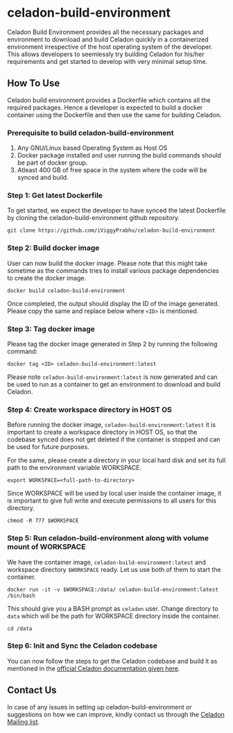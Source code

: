 # celadon-build-environment

Celadon Build Environment provides all the necessary packages and environment to download and build Celadon quickly in a containerized environment irrespective of the host operating system of the developer. This allows developers to seemlessly try building Celadon for his/her requirements and get started to develop with very minimal setup time.

## How To Use

Celadon build environment provides a Dockerfile which contains all the required packages. Hence a developer is expected to build a docker container using the Dockerfile and then use the same for building Celadon. 

### Prerequisite to build celadon-build-environment
1. Any GNU/Linux based Operating System as Host OS
2. Docker package installed and user running the build commands should be part of docker group.
3. Atleast 400 GB of free space in the system where the code will be synced and build.

### Step 1: Get latest Dockerfile
To get started, we expect the developer to have synced the latest Dockerfile by cloning the celadon-build-environment github repository.

`git clone https://github.com/iViggyPrabhu/celadon-build-environment`

### Step 2: Build docker image
User can now build the docker image. Please note that this might take sometime as the commands tries to install various package dependencies to create the docker image.

`docker build celadon-build-environment`

Once completed, the output should display the ID of the image generated. Please copy the same and replace below where `<ID>` is mentioned.

### Step 3: Tag docker image

Please tag the docker image generated in Step 2 by running the following command:

`docker tag <ID> celadon-build-environment:latest`

Please note `celadon-build-environment:latest` is now generated and can be used to run as a container to get an environment to download and build Celadon.

### Step 4: Create workspace directory in HOST OS
Before running the docker image, `celadon-build-environment:latest` it is important to create a workspace directory in HOST OS, so that the codebase synced does not get deleted if the container is stopped and can be used for future purposes.

For the same, please create a directory in your local hard disk and set its full path to the environment variable WORKSPACE.

`export WORKSPACE=<full-path-to-directory>`

Since WORKSPACE will be used by local user inside the container image, it is important to give full write and execute permissions to all users for this directory.

`chmod -R 777 $WORKSPACE`

### Step 5: Run celadon-build-environment along with volume mount of WORKSPACE

We have the container image, `celadon-build-environment:latest` and workspace directory `$WORKSPACE` ready. Let us use both of them to start the container.

`docker run -it -v $WORKSPACE:/data/ celadon-build-environment:latest /bin/bash`

This should give you a BASH prompt as `celadon` user. Change directory to `data` which will be the path for WORKSPACE directory inside the container.

`cd /data`

### Step 6: Init and Sync the Celadon codebase

You can now follow the steps to get the Celadon codebase and build it as mentioned in the [official Celadon documentation given here](https://docs.01.org/celadon/getting-started/build-source.html#build-c-in-vm-with-android-12).

## Contact Us

In case of any issues in setting up celadon-build-environment or suggestions on how we can improve, kindly contact us through the [Celadon Mailing list](https://lists.01.org/postorius/lists/celadon.lists.01.org/).
